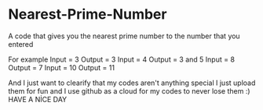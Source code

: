 # Nearest-Prime-Number
A code that gives you the nearest prime number to the number that you entered

For example
Input = 3
Output = 3 
Input = 4
Output = 3 and 5
Input = 8
Output = 7
Input = 10
Output = 11

And I just want to clearify that my codes aren't anything special I just upload them for fun and I use github as a cloud for my codes to never lose them :) HAVE A NİCE DAY
